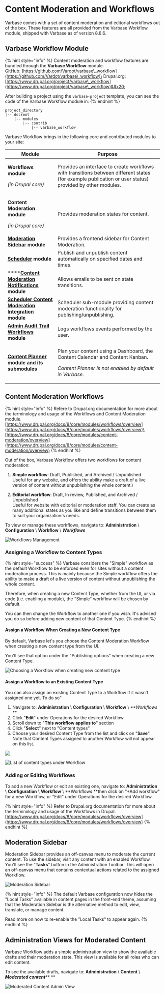 # Content Moderation and Workflows

Varbase comes with a set of content moderation and editorial workflows out of the box. These features are all provided from the Varbase Workflow module, shipped with Varbase as of version 8.8.6.

## Varbase Workflow Module

{% hint style="info" %}
Content moderation and workflow features are bundled through the **Varbase Workflow** module.\
GitHub: [https://github.com/Vardot/varbase\_workflow](https://github.com/Vardot/varbase\_workflow)\
Drupal.org: [https://www.drupal.org/project/varbase\_workflow](https://www.drupal.org/project/varbase\_workflow)&#x20;

After building a project using the `varbase-project` template, you can see the code of the Varbase Workflow module in:
{% endhint %}

```
project_directory
|-- docroot
    |-- modules
        |-- contrib
            |-- varbase_workflow
```

Varbase Workflow brings in the following core and contributed modules to your site:

| Module                                                                                                                                    | Purpose                                                                                                                                                          |
| ----------------------------------------------------------------------------------------------------------------------------------------- | ---------------------------------------------------------------------------------------------------------------------------------------------------------------- |
| <p><strong>Workflows module</strong></p><p><em>(in Drupal core)</em></p>                                                                  | Provides an interface to create workflows with transitions between different states (for example publication or user status) provided by other modules.          |
| <p><strong>Content Moderation module</strong></p><p><em>(in Drupal core)</em></p>                                                         | Provides moderation states for content.                                                                                                                          |
| ****[**Moderation Sidebar**](https://www.drupal.org/project/moderation\_sidebar)** module**                                               | Provides a frontend sidebar for Content Moderation.                                                                                                              |
| ****[**Scheduler**](https://www.drupal.org/project/scheduler)** module**                                                                  | Publish and unpublish content automatically on specified dates and times.                                                                                        |
| ****[**Content Moderation Notifications**](https://www.drupal.org/project/content\_moderation\_notifications) **module**                  | Allows emails to be sent on state transitions.                                                                                                                   |
| ****[**Scheduler Content Moderation Integration**](https://www.drupal.org/project/scheduler\_content\_moderation\_integration)** module** | Scheduler sub-module providing content moderation functionality for publishing/unpublishing.                                                                     |
| ****[**Admin Audit Trail Workflows**](https://www.drupal.org/project/admin\_audit\_trail)** module**                                      | Logs workflows events performed by the user.                                                                                                                     |
| ****[**Content Planner**](https://www.drupal.org/project/content\_planner)** module and its submodules**                                  | <p>Plan your content using a Dashboard, the Content Calendar and Content Kanban.</p><p></p><p><em>Content Planner is not enabled by default in Varbase.</em></p> |

## Content Moderation Workflows

{% hint style="info" %}
Refere to Drupal.org documentation for more about the terminology and usage of the Workflows and Content Moderation module.\
[https://www.drupal.org/docs/8/core/modules/workflows/overview](https://www.drupal.org/docs/8/core/modules/workflows/overview)\
[https://www.drupal.org/docs/8/core/modules/content-moderation/overview](https://www.drupal.org/docs/8/core/modules/content-moderation/overview)
{% endhint %}

Out of the box, Varbase Workflow offers two workflows for content moderation:

1. **Simple workflow**: Draft, Published, and Archived / Unpublished\
   Useful for any website, and offers the ability make a draft of a live version of content without unpublishing the whole content.\

2. **Editorial workflow**: Draft, In review, Published, and Archived / Unpublished\
   Useful for website with editorial or moderation staff. You can create as many additional states as you like and define transitions between them to suit your organization's needs.

To view or manage these workflows, navigate to: **Administration** \ **Configuration** \ **Workflow** \ _**Workflows**_

![Workflows Management](../../.gitbook/assets/workflows.png)

### Assigning a Workflow to Content Types

{% hint style="success" %}
Varbase considers the "Simple" workflow as the default Workflow to be enforced even for sites without a content moderation process. This is mainly because the Simple workflow offers the ability to make a draft of a live version of content without unpublishing the whole content.

Therefore, when creating a new Content Type, whether from the UI, or via code (i.e. enabling a module), the "Simple" workflow will be chosen by default.

You can then change the Workflow to another one if you wish. It's advised you do so before adding new content of that Content Type.
{% endhint %}

#### Assign a Workflow When Creating a New Content Type

By default, Varbase let's you choose the Content Moderation Workflow when creating a new content type from the UI.

You'll see that option under the "Publishing options" when creating a new Content Type.

![Choosing a Workflow when creating new content type](../../.gitbook/assets/add-content-type-workflows.png)



#### Assign a Workflow to an Existing Content Type

You can also assign an existing Content Type to a Workflow if it wasn't assigned one yet. To do so"

1. Navigate to: **Administration** \ **Configuration** \ **Workflow** \ _**Workflows **_
2. Click "**Edit**" under Operations for the desired Workflow
3. Scroll down to "**This workflow applies to**" section
4. Click "**Select**" next to "Content types"
5. Choose your desired Content Type from the list and click on "**Save**".\
   Note that Content Types assigned to another Workflow will not appear on this list.

![](../../.gitbook/assets/edit-simple-workflow-sandboxes-varbase8c80806t2.png)

![List of content types under Workflow](../../.gitbook/assets/yyy.png)



### Adding or Editing Workflows

To add a new Workflow or edit an existing one, navigate to: **Administration** \ **Configuration** \ **Workflow** \ **Workflows **then click on "+Add workflow" for a new Workflow, or "Edit" under Operations for the desired Workflow.

{% hint style="info" %}
Refer to Drupal.org documentation for more about the terminology and usage of the Workflows in Drupal.\
[https://www.drupal.org/docs/8/core/modules/workflows/overview](https://www.drupal.org/docs/8/core/modules/workflows/overview)
{% endhint %}



## Moderation Sidebar

Moderation Sidebar provides an off-canvas menu to moderate the current content. To use the sidebar, visit any content with an enabled Workflow. You'll see the "**Tasks**" button in the Administration Toolbar. This will open an off-canvas menu that contains contextual actions related to the assigned Workflow.

![Moderation Sidebar](../../.gitbook/assets/moderation-sidebar.png)

{% hint style="info" %}
The default Varbase configuration now hides the "Local Tasks" available in content pages in the front-end theme, assuming that the Moderation Sidebar is the alternative method to edit, view, translate, or manage content.

Read more on how to re-enable the "Local Tasks" to appear again.
{% endhint %}



## Administration Views for Moderated Content

Varbase Workflow adds a simple administration view to show the available drafts and their moderation state. This view is available for all roles who can edit content.

To see the available drafts, navigate to: **Administration** \ **Content** \ _**Moderated content**_** **

![Moderated Content Admin View](../../.gitbook/assets/moderated-content-test-qa-varbase-8-8-x-development-13-07-2020.png)
